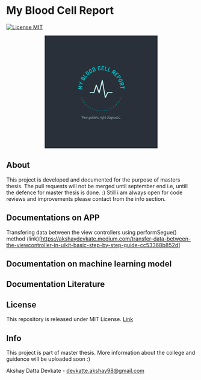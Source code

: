 # My Blood Cell Report 
[![License MIT](https://img.shields.io/badge/contributions-welcome-brightgreen.svg?style=flat)](https://github.com/dwyl/esta/issues)




<p align="center">
  <img width="300" height="300" src="https://github.com/AkshayDevkate/CoreML/blob/main/Final/Final/Assets.xcassets/App%20icon.imageset/applogo.png">
</p>



## About
This project is developed and documented for the purpose of masters thesis. The pull requests will not be merged until september end i.e, untill the defence for master thesis is done. :) Still i am always open for code reviews and improvements please contact from the info section. 

## Documentations on APP

Transfering data between the view controllers using performSegue() method (link)[https://akshaydevkate.medium.com/transfer-data-between-the-viewcontroller-in-uikit-basic-step-by-step-guide-cc53368b852d] 

## Documentation on machine learning model


## Documentation Literature 


## License 
This repository is released under MIT License. [Link](https://github.com/AkshayDevkate/CoreML/blob/main/LICENSE)

## Info
This project is part of master thesis. More information about the college and guidence will be uploaded soon :)

Akshay Datta Devkate - devkatte.akshay98@gmail.com








